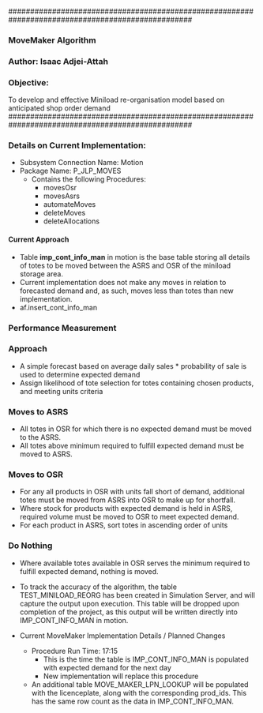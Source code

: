 ##################################################################################################
### MoveMaker Algorithm
### Author: Isaac Adjei-Attah

### Objective: 
To develop and effective Miniload re-organisation model based on anticipated shop order demand
##################################################################################################

### Details on Current Implementation:
+ Subsystem Connection Name: Motion
+ Package Name: P_JLP_MOVES
  + Contains the following Procedures:
    + movesOsr
    + movesAsrs
    + automateMoves
    + deleteMoves
    + deleteAllocations


#### Current Approach
+ Table **imp_cont_info_man** in motion is the base table storing all details of totes to be moved between the ASRS and OSR of the miniload
storage area.
+ Current implementation does not make any moves in relation to forecasted demand and, as such, moves less than totes than new implementation.
+ af.insert_cont_info_man


### Performance Measurement


### Approach

+ A simple forecast based on average daily sales * probability of sale is used to determine expected demand
+ Assign likelihood of tote selection for totes containing chosen products, and meeting units criteria

### Moves to ASRS
+ All totes in OSR for which there is no expected demand must be moved to the ASRS.
+ All totes above minimum required to fulfill expected demand must be moved to ASRS.

### Moves to OSR
+ For any all products in OSR with units fall short of demand, additional totes must be moved from ASRS into OSR to make up for shortfall.
+ Where stock for products with expected demand is held in ASRS, required volume must be moved to OSR to meet expected demand.
+ For each product in ASRS, sort totes in ascending order of units

### Do Nothing
+ Where available totes available in OSR serves the minimum required to fulfill expected demand, nothing is moved.


+ To track the accuracy of the algorithm, the table TEST_MINILOAD_REORG has been created in Simulation Server, and 
will capture the output upon execution. This table will be dropped upon completion of the project, as this output will be written directly into IMP_CONT_INFO_MAN in motion.

+ Current MoveMaker Implementation Details / Planned Changes
  + Procedure Run Time: 17:15
    + This is the time the table is IMP_CONT_INFO_MAN is populated with expected demand for the next day
    + New implementation will replace this procedure
  + An additional table MOVE_MAKER_LPN_LOOKUP will be populated with the licenceplate, along with the corresponding prod_ids. This has the same row count as the data in IMP_CONT_INFO_MAN.
